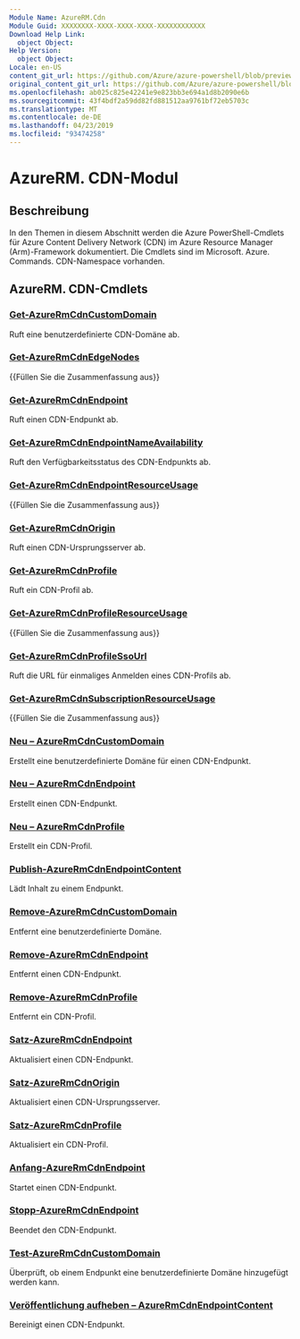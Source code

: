```yaml
---
Module Name: AzureRM.Cdn
Module Guid: XXXXXXXX-XXXX-XXXX-XXXX-XXXXXXXXXXXX
Download Help Link:
  object Object: 
Help Version:
  object Object: 
Locale: en-US
content_git_url: https://github.com/Azure/azure-powershell/blob/preview/src/ResourceManager/Cdn/Commands.Cdn/help/AzureRM.Cdn.md
original_content_git_url: https://github.com/Azure/azure-powershell/blob/preview/src/ResourceManager/Cdn/Commands.Cdn/help/AzureRM.Cdn.md
ms.openlocfilehash: ab025c825e42241e9e823bb3e694a1d8b2090e6b
ms.sourcegitcommit: 43f4bdf2a59dd82fd881512aa9761bf72eb5703c
ms.translationtype: MT
ms.contentlocale: de-DE
ms.lasthandoff: 04/23/2019
ms.locfileid: "93474258"
---
```

# AzureRM. CDN-Modul
## Beschreibung
In den Themen in diesem Abschnitt werden die Azure PowerShell-Cmdlets für Azure Content Delivery Network (CDN) im Azure Resource Manager (Arm)-Framework dokumentiert. Die Cmdlets sind im Microsoft. Azure. Commands. CDN-Namespace vorhanden.

## AzureRM. CDN-Cmdlets
### [Get-AzureRmCdnCustomDomain](Get-AzureRmCdnCustomDomain.md)
Ruft eine benutzerdefinierte CDN-Domäne ab.

### [Get-AzureRmCdnEdgeNodes](Get-AzureRmCdnEdgeNodes.md)
{{Füllen Sie die Zusammenfassung aus}}

### [Get-AzureRmCdnEndpoint](Get-AzureRmCdnEndpoint.md)
Ruft einen CDN-Endpunkt ab.

### [Get-AzureRmCdnEndpointNameAvailability](Get-AzureRmCdnEndpointNameAvailability.md)
Ruft den Verfügbarkeitsstatus des CDN-Endpunkts ab.

### [Get-AzureRmCdnEndpointResourceUsage](Get-AzureRmCdnEndpointResourceUsage.md)
{{Füllen Sie die Zusammenfassung aus}}

### [Get-AzureRmCdnOrigin](Get-AzureRmCdnOrigin.md)
Ruft einen CDN-Ursprungsserver ab.

### [Get-AzureRmCdnProfile](Get-AzureRmCdnProfile.md)
Ruft ein CDN-Profil ab.

### [Get-AzureRmCdnProfileResourceUsage](Get-AzureRmCdnProfileResourceUsage.md)
{{Füllen Sie die Zusammenfassung aus}}

### [Get-AzureRmCdnProfileSsoUrl](Get-AzureRmCdnProfileSsoUrl.md)
Ruft die URL für einmaliges Anmelden eines CDN-Profils ab.

### [Get-AzureRmCdnSubscriptionResourceUsage](Get-AzureRmCdnSubscriptionResourceUsage.md)
{{Füllen Sie die Zusammenfassung aus}}

### [Neu – AzureRmCdnCustomDomain](New-AzureRmCdnCustomDomain.md)
Erstellt eine benutzerdefinierte Domäne für einen CDN-Endpunkt.

### [Neu – AzureRmCdnEndpoint](New-AzureRmCdnEndpoint.md)
Erstellt einen CDN-Endpunkt.

### [Neu – AzureRmCdnProfile](New-AzureRmCdnProfile.md)
Erstellt ein CDN-Profil.

### [Publish-AzureRmCdnEndpointContent](Publish-AzureRmCdnEndpointContent.md)
Lädt Inhalt zu einem Endpunkt.

### [Remove-AzureRmCdnCustomDomain](Remove-AzureRmCdnCustomDomain.md)
Entfernt eine benutzerdefinierte Domäne.

### [Remove-AzureRmCdnEndpoint](Remove-AzureRmCdnEndpoint.md)
Entfernt einen CDN-Endpunkt.

### [Remove-AzureRmCdnProfile](Remove-AzureRmCdnProfile.md)
Entfernt ein CDN-Profil.

### [Satz-AzureRmCdnEndpoint](Set-AzureRmCdnEndpoint.md)
Aktualisiert einen CDN-Endpunkt.

### [Satz-AzureRmCdnOrigin](Set-AzureRmCdnOrigin.md)
Aktualisiert einen CDN-Ursprungsserver.

### [Satz-AzureRmCdnProfile](Set-AzureRmCdnProfile.md)
Aktualisiert ein CDN-Profil.

### [Anfang-AzureRmCdnEndpoint](Start-AzureRmCdnEndpoint.md)
Startet einen CDN-Endpunkt.

### [Stopp-AzureRmCdnEndpoint](Stop-AzureRmCdnEndpoint.md)
Beendet den CDN-Endpunkt.

### [Test-AzureRmCdnCustomDomain](Test-AzureRmCdnCustomDomain.md)
Überprüft, ob einem Endpunkt eine benutzerdefinierte Domäne hinzugefügt werden kann.

### [Veröffentlichung aufheben – AzureRmCdnEndpointContent](Unpublish-AzureRmCdnEndpointContent.md)
Bereinigt einen CDN-Endpunkt.

